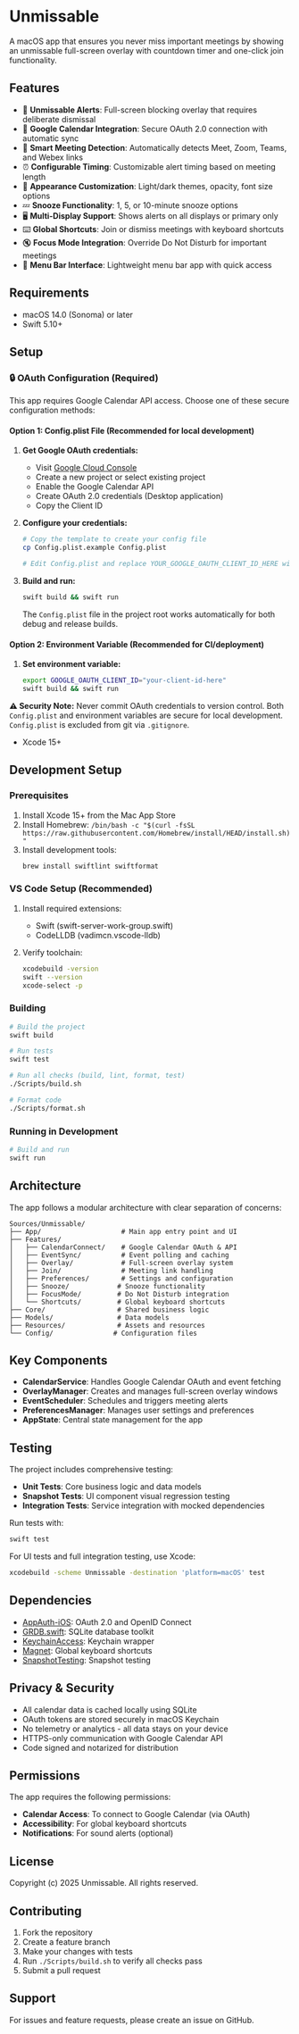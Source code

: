 # Unmissable

A macOS app that ensures you never miss important meetings by showing an unmissable full-screen overlay with countdown timer and one-click join functionality.

## Features

- 🚨 **Unmissable Alerts**: Full-screen blocking overlay that requires deliberate dismissal
- 📅 **Google Calendar Integration**: Secure OAuth 2.0 connection with automatic sync
- 🔗 **Smart Meeting Detection**: Automatically detects Meet, Zoom, Teams, and Webex links
- ⏰ **Configurable Timing**: Customizable alert timing based on meeting length
- 🎨 **Appearance Customization**: Light/dark themes, opacity, font size options
- 💤 **Snooze Functionality**: 1, 5, or 10-minute snooze options
- 🖥️ **Multi-Display Support**: Shows alerts on all displays or primary only
- ⌨️ **Global Shortcuts**: Join or dismiss meetings with keyboard shortcuts
- 🔇 **Focus Mode Integration**: Override Do Not Disturb for important meetings
- 📱 **Menu Bar Interface**: Lightweight menu bar app with quick access

## Requirements

- macOS 14.0 (Sonoma) or later
- Swift 5.10+

## Setup

### 🔒 OAuth Configuration (Required)

This app requires Google Calendar API access. Choose one of these secure configuration methods:

#### Option 1: Config.plist File (Recommended for local development)

1. **Get Google OAuth credentials:**
   - Visit [Google Cloud Console](https://console.developers.google.com/)
   - Create a new project or select existing project  
   - Enable the Google Calendar API
   - Create OAuth 2.0 credentials (Desktop application)
   - Copy the Client ID

2. **Configure your credentials:**

   ```bash
   # Copy the template to create your config file
   cp Config.plist.example Config.plist
   
   # Edit Config.plist and replace YOUR_GOOGLE_OAUTH_CLIENT_ID_HERE with your actual client ID
   ```

3. **Build and run:**

   ```bash
   swift build && swift run
   ```
   
   The `Config.plist` file in the project root works automatically for both debug and release builds.

#### Option 2: Environment Variable (Recommended for CI/deployment)

1. **Set environment variable:**

   ```bash
   export GOOGLE_OAUTH_CLIENT_ID="your-client-id-here"
   swift build && swift run
   ```

**⚠️ Security Note:** Never commit OAuth credentials to version control. Both `Config.plist` and environment variables are secure for local development. `Config.plist` is excluded from git via `.gitignore`.
- Xcode 15+

## Development Setup

### Prerequisites

1. Install Xcode 15+ from the Mac App Store
2. Install Homebrew: `/bin/bash -c "$(curl -fsSL https://raw.githubusercontent.com/Homebrew/install/HEAD/install.sh)"`
3. Install development tools:
   ```bash
   brew install swiftlint swiftformat
   ```

### VS Code Setup (Recommended)

1. Install required extensions:
   - Swift (swift-server-work-group.swift)
   - CodeLLDB (vadimcn.vscode-lldb)

2. Verify toolchain:
   ```bash
   xcodebuild -version
   swift --version
   xcode-select -p
   ```

### Building

```bash
# Build the project
swift build

# Run tests
swift test

# Run all checks (build, lint, format, test)
./Scripts/build.sh

# Format code
./Scripts/format.sh
```

### Running in Development

```bash
# Build and run
swift run
```

## Architecture

The app follows a modular architecture with clear separation of concerns:

```
Sources/Unmissable/
├── App/                    # Main app entry point and UI
├── Features/
│   ├── CalendarConnect/    # Google Calendar OAuth & API
│   ├── EventSync/          # Event polling and caching
│   ├── Overlay/            # Full-screen overlay system
│   ├── Join/               # Meeting link handling
│   ├── Preferences/        # Settings and configuration
│   ├── Snooze/            # Snooze functionality
│   ├── FocusMode/         # Do Not Disturb integration
│   └── Shortcuts/         # Global keyboard shortcuts
├── Core/                  # Shared business logic
├── Models/                # Data models
├── Resources/             # Assets and resources
└── Config/               # Configuration files
```

## Key Components

- **CalendarService**: Handles Google Calendar OAuth and event fetching
- **OverlayManager**: Creates and manages full-screen overlay windows
- **EventScheduler**: Schedules and triggers meeting alerts
- **PreferencesManager**: Manages user settings and preferences
- **AppState**: Central state management for the app

## Testing

The project includes comprehensive testing:

- **Unit Tests**: Core business logic and data models
- **Snapshot Tests**: UI component visual regression testing
- **Integration Tests**: Service integration with mocked dependencies

Run tests with:
```bash
swift test
```

For UI tests and full integration testing, use Xcode:
```bash
xcodebuild -scheme Unmissable -destination 'platform=macOS' test
```

## Dependencies

- [AppAuth-iOS](https://github.com/openid/AppAuth-iOS): OAuth 2.0 and OpenID Connect
- [GRDB.swift](https://github.com/groue/GRDB.swift): SQLite database toolkit
- [KeychainAccess](https://github.com/kishikawakatsumi/KeychainAccess): Keychain wrapper
- [Magnet](https://github.com/Clipy/Magnet): Global keyboard shortcuts
- [SnapshotTesting](https://github.com/pointfreeco/swift-snapshot-testing): Snapshot testing

## Privacy & Security

- All calendar data is cached locally using SQLite
- OAuth tokens are stored securely in macOS Keychain
- No telemetry or analytics - all data stays on your device
- HTTPS-only communication with Google Calendar API
- Code signed and notarized for distribution

## Permissions

The app requires the following permissions:

- **Calendar Access**: To connect to Google Calendar (via OAuth)
- **Accessibility**: For global keyboard shortcuts
- **Notifications**: For sound alerts (optional)

## License

Copyright (c) 2025 Unmissable. All rights reserved.

## Contributing

1. Fork the repository
2. Create a feature branch
3. Make your changes with tests
4. Run `./Scripts/build.sh` to verify all checks pass
5. Submit a pull request

## Support

For issues and feature requests, please create an issue on GitHub.

